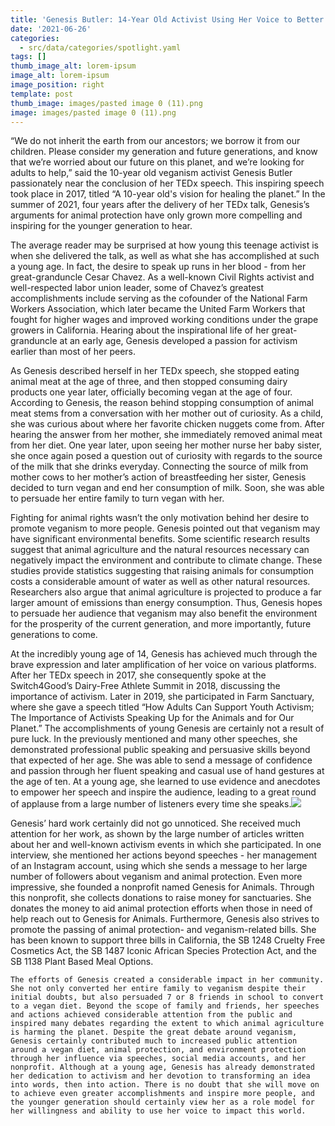 ```yaml
---
title: 'Genesis Butler: 14-Year Old Activist Using Her Voice to Better the Planet'
date: '2021-06-26'
categories:
  - src/data/categories/spotlight.yaml
tags: []
thumb_image_alt: lorem-ipsum
image_alt: lorem-ipsum
image_position: right
template: post
thumb_image: images/pasted image 0 (11).png
image: images/pasted image 0 (11).png
---
```

“We do not inherit the earth from our ancestors; we borrow it from our children. Please consider my generation and future generations, and know that we’re worried about our future on this planet, and we’re looking for adults to help,” said the 10-year old veganism activist Genesis Butler passionately near the conclusion of her TEDx speech. This inspiring speech took place in 2017, titled “A 10-year old's vision for healing the planet.” In the summer of 2021, four years after the delivery of her TEDx talk, Genesis’s arguments for animal protection have only grown more compelling and inspiring for the younger generation to hear.


The average reader may be surprised at how young this teenage activist is when she delivered the talk, as well as what she has accomplished at such a young age. In fact, the desire to speak up runs in her blood - from her great-granduncle Cesar Chavez. As a well-known Civil Rights activist and well-respected labor union leader, some of Chavez’s greatest accomplishments include serving as the cofounder of the National Farm Workers Association, which later became the United Farm Workers that fought for higher wages and improved working conditions under the grape growers in California. Hearing about the inspirational life of her great-granduncle at an early age, Genesis developed a passion for activism earlier than most of her peers. 

As Genesis described herself in her TEDx speech, she stopped eating animal meat at the age of three, and then stopped consuming dairy products one year later, officially becoming vegan at the age of four. According to Genesis, the reason behind stopping consumption of animal meat stems from a conversation with her mother out of curiosity. As a child, she was curious about where her favorite chicken nuggets come from. After hearing the answer from her mother, she immediately removed animal meat from her diet. One year later, upon seeing her mother nurse her baby sister, she once again posed a question out of curiosity with regards to the source of the milk that she drinks everyday. Connecting the source of milk from mother cows to her mother’s action of breastfeeding her sister, Genesis decided to turn vegan and end her consumption of milk. Soon, she was able to persuade her entire family to turn vegan with her. 

Fighting for animal rights wasn’t the only motivation behind her desire to promote veganism to more people. Genesis pointed out that veganism may have significant environmental benefits. Some scientific research results suggest that animal agriculture and the natural resources necessary can negatively impact the environment and contribute to climate change. These studies provide statistics suggesting that raising animals for consumption costs a considerable amount of water as well as other natural resources. Researchers also argue that animal agriculture is projected to produce a far larger amount of emissions than energy consumption. Thus, Genesis hopes to persuade her audience that veganism may also benefit the environment for the prosperity of the current generation, and more importantly, future generations to come.

At the incredibly young age of 14, Genesis has achieved much through the brave expression and later amplification of her voice on various platforms. After her TEDx speech in 2017, she consequently spoke at the Switch4Good’s Dairy-Free Athlete Summit in 2018, discussing the importance of activism. Later in 2019, she participated in Farm Sanctuary, where she gave a speech titled “How Adults Can Support Youth Activism; The Importance of Activists Speaking Up for the Animals and for Our Planet.” The accomplishments of young Genesis are certainly not a result of pure luck. In the previously mentioned and many other speeches, she demonstrated professional public speaking and persuasive skills beyond that expected of her age. She was able to send a message of confidence and passion through her fluent speaking and casual use of hand gestures at the age of ten. At a young age, she learned to use evidence and anecdotes to empower her speech and inspire the audience, leading to a great round of applause from a large number of listeners every time she speaks.![](https://lh3.googleusercontent.com/3j5ZNO72YmhzSBBj6HksrDKmPlRqwbvqjkhUYDEdzl1GgH69N8CX-I3VYci4Rarev6SNKaJPl5kzoCs2wOfhE7CvtxwM16Tci_LCDuj0oiKSoZkSUNQ5GXvVU8AauAKi9NDZ8Hlk)

Genesis’ hard work certainly did not go unnoticed. She received much attention for her work, as shown by the large number of articles written about her and well-known activism events in which she participated. In one interview, she mentioned her actions beyond speeches - her management of an Instagram account, using which she sends a message to her large number of followers about veganism and animal protection. Even more impressive, she founded a nonprofit named Genesis for Animals. Through this nonprofit, she collects donations to raise money for sanctuaries. She donates the money to aid animal protection efforts when those in need of help reach out to Genesis for Animals. Furthermore, Genesis also strives to promote the passing of animal protection- and veganism-related bills. She has been known to support three bills in California, the SB 1248 Cruelty Free Cosmetics Act, the SB 1487 Iconic African Species Protection Act, and the SB 1138 Plant Based Meal Options.

	The efforts of Genesis created a considerable impact in her community. She not only converted her entire family to veganism despite their initial doubts, but also persuaded 7 or 8 friends in school to convert to a vegan diet. Beyond the scope of family and friends, her speeches and actions achieved considerable attention from the public and inspired many debates regarding the extent to which animal agriculture is harming the planet. Despite the great debate around veganism, Genesis certainly contributed much to increased public attention around a vegan diet, animal protection, and environment protection through her influence via speeches, social media accounts, and her nonprofit. Although at a young age, Genesis has already demonstrated her dedication to activism and her devotion to transforming an idea into words, then into action. There is no doubt that she will move on to achieve even greater accomplishments and inspire more people, and the younger generation should certainly view her as a role model for her willingness and ability to use her voice to impact this world.
